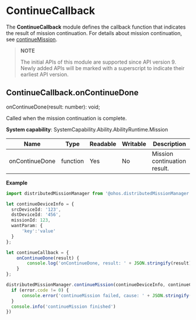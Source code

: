 # ContinueCallback

The **ContinueCallback** module defines the callback function that indicates the result of mission continuation. For details about mission continuation, see [continueMission](js-apis-distributedMissionManager.md#distributedmissionmanagercontinuemission).

> **NOTE**
> 
> The initial APIs of this module are supported since API version 9. Newly added APIs will be marked with a superscript to indicate their earliest API version.

## ContinueCallback.onContinueDone

onContinueDone(result: number): void;

Called when the mission continuation is complete.

**System capability**: SystemCapability.Ability.AbilityRuntime.Mission

| Name                   | Type      | Readable  | Writable  | Description                |
| --------------------- | -------- | ---- | ---- | ------------------ |
| onContinueDone | function | Yes   | No   | Mission continuation result.    |

**Example**

  ```ts
  import distributedMissionManager from '@ohos.distributedMissionManager';

  let continueDeviceInfo = {
    srcDeviceId: '123',
    dstDeviceId: '456',
    missionId: 123,
    wantParam: {
        'key':'value'
    }
  };

  let continueCallback = {
      onContinueDone(result) {
          console.log('onContinueDone, result: ' + JSON.stringify(result));
      }
  };

  distributedMissionManager.continueMission(continueDeviceInfo, continueCallback, (error) => {
    if (error.code != 0) {
        console.error('continueMission failed, cause: ' + JSON.stringify(error))
    }
    console.info('continueMission finished')
  })
  ```
